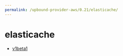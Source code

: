 ```yaml
---
permalink: /upbound-provider-aws/0.21/elasticache/
---
```


# elasticache



* [v1beta1](v1beta1/index.md)